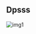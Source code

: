 ## Dpsss
![img1](https://cdn.glitch.me/91eba502-1d88-49e8-9570-e102a8a8b6f3/Windows%20Script%20Host.png?v=1640164927969)
